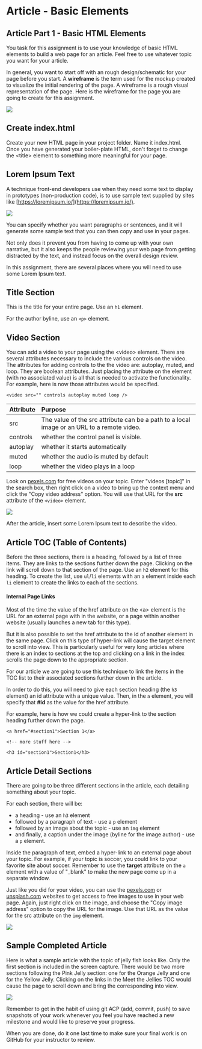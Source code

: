 # Article - Basic Elements

## Article Part 1 - Basic HTML Elements

You task for this assignment is to use your knowledge of basic HTML elements to build a web page for an article.  Feel free to use whatever topic you want for your article.

In general, you want to start off with an rough design/schematic for your page before you start. A **wireframe** is the term used for the mockup created to visualize the initial rendering of the page. A wireframe is a rough visual representation of the page.  Here is the wireframe for the page you are going to create for this assignment.

![](../.gitbook/assets/image%20%2835%29%20%281%29.png)

## Create index.html

Create your new HTML page in your project folder. Name it index.html.  Once you have generated your boiler-plate HTML, don't forget to change the &lt;title&gt; element to something more meaningful for your page.

## Lorem Ipsum Text

A technique front-end developers use when they need some text to display in prototypes \(non-production code\), is to use sample text supplied by sites like [https://loremipsum.io/](https://loremipsum.io/).

![](../.gitbook/assets/image%20%2832%29.png)

You can specify whether you want paragraphs or sentences, and it will generate some sample text that you can then copy and use in your pages.

Not only does it prevent you from having to come up with your own narrative, but it also keeps the people reviewing your web page from getting distracted by the text, and instead focus on the overall design review.

In this assignment, there are several places where you will need to use some Lorem Ipsum text.

## Title Section

This is the title for your entire page. Use an `h1` element.

For the author byline, use an `<p>` element.

## Video Section

You can add a video to your page using the &lt;video&gt; element. There are several attributes necessary to include the various controls on the video. The attributes for adding controls to the the video are: autoplay, muted, and loop. They are boolean attributes. Just placing the attribute on the element \(with no associated value\) is all that is needed to activate the functionality. For example, here is now those attributes would be specified.

```markup
<video src="" controls autoplay muted loop />
```

| Attribute | Purpose |
| :--- | :--- |
| src | The value of the src attribute can be a path to a local image or an URL to a remote video. |
| controls | whether the control panel is visible.  |
| autoplay | whether it starts automatically |
| muted | whether the audio is muted by default |
| loop | whether the video plays in a loop |

Look on [pexels.com](http://www.pexels.com) for free videos on your topic.  Enter "videos \[topic\]" in the search box, then right click on a video to bring up the context menu and click the "Copy video address" option. You will use that URL for the **src** attribute of the `<video>` element.

![](../.gitbook/assets/image%20%2839%29.png)

After the article, insert some Lorem Ipsum text to describe the video.

## Article TOC \(Table of Contents\)

Before the three sections, there is a heading, followed by a list of three items. They are links to the sections further down the page. Clicking on the link will scroll down to that section of the page. Use an `h2` element for this heading. To create the list, use `ul`/`li` elements with an `a` element inside each `li` element to create the links to each of the sections.

#### Internal Page Links

Most of the time the value of the href attribute on the &lt;a&gt; element is the URL for an external page with in the website, or a page within another website \(usually launches a new tab for this type\). 

But it is also possible to set the href attribute to the id of another element in the same page. Click on this type of hyper-link will cause the target element to scroll into view. This is particularly useful for very long articles where there is an index to sections at the top and clicking on a link in the index scrolls the page down to the appropriate section.

 For our article we are going to use this technique to link the items in the TOC list to their associated sections further down in the article.

In order to do this, you will need to give each section heading \(the `h3` element\) an id attribute with a unique value. Then, in the `a` element, you will specify that **\#id** as the value for the href attribute.

For example, here is how we could create a hyper-link to the section heading further down the page.

```markup
<a href="#section1">Section 1</a>

<!-- more stuff here -->

<h3 id="section1">Section1</h3>
```

## Article Detail Sections

There are going to be three different sections in the article, each detailing something about your topic. 

For each section, there will be:

* a heading - use an `h3` element
* followed by a paragraph of text - use a `p` element
* followed by an image about the topic - use an `img` element
* and finally, a caption under the image \(byline for the image author\) - use a `p` element.

Inside the paragraph of text, embed a hyper-link to an external page about your topic.  For example, if your topic is soccer, you could link to your favorite site about soccer. Remember to use the **target** attribute on the `a` element with a value of "\_blank" to make the new page come up in a separate window.

Just like you did for your video, you can use the [pexels.com](http://www.pexels.com) or [unsplash.com](http://www.unsplash.com) websites to get access to free images to use in your web page. Again, just right click on the image, and choose the "Copy image address" option to copy the URL for the image. Use that URL as the value for the src attribute on the `img` element.

![](../.gitbook/assets/image%20%2846%29.png)

## Sample Completed Article

Here is what a sample article with the topic of jelly fish looks like. Only the first section is included in the screen capture. There would be two more sections following the Pink Jelly section: one for the Orange Jelly and one for the Yellow Jelly. Clicking on the links in the Meet the Jellies TOC would cause the page to scroll down and bring the corresponding into view.

![](../.gitbook/assets/image%20%2841%29.png)

Remember to get in the habit of using git ACP \(add, commit, push\) to save snapshots of your work whenever you feel you have reached a new milestone and would like to preserve your progress. 

When you are done, do it one last time to make sure your final work is on GitHub for your instructor to review.

